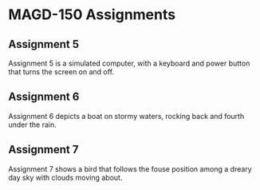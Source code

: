 # MAGD-150 Assignments

## Assignment 5
Assignment 5 is a simulated computer, with a keyboard and power button that turns the screen on and off.

## Assignment 6
Assignment 6 depicts a boat on stormy waters, rocking back and fourth under the rain.

## Assignment 7
Assignment 7 shows a bird that follows the fouse position among a dreary day sky with clouds moving about.
